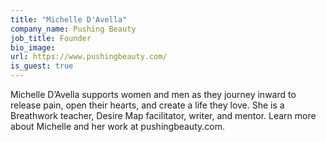 ```yaml
---
title: "Michelle D'Avella"
company_name: Pushing Beauty
job_title: Founder
bio_image:
url: https://www.pushingbeauty.com/
is_guest: true
---
```


Michelle D’Avella supports women and men as they journey inward to release pain, open their hearts, and create a life they love. She is a Breathwork teacher, Desire Map facilitator, writer, and mentor. Learn more about Michelle and her work at pushingbeauty.com.
